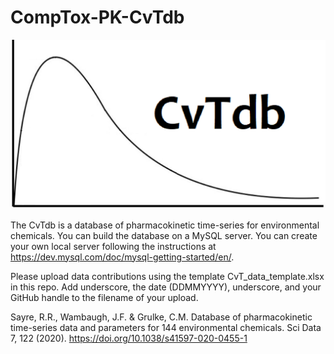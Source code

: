 # CompTox-PK-CvTdb

![CvTdb logo](CvTdb_logo.png)

The CvTdb is a database of pharmacokinetic time-series for environmental chemicals. You can build the database on a MySQL server. You can create your own local server following the instructions at https://dev.mysql.com/doc/mysql-getting-started/en/.

Please upload data contributions using the template CvT_data_template.xlsx in this repo. Add underscore, the date (DDMMYYYY), underscore, and your GitHub handle to the filename of your upload.

Sayre, R.R., Wambaugh, J.F. & Grulke, C.M. Database of pharmacokinetic time-series data and parameters for 144 environmental chemicals. Sci Data 7, 122 (2020). https://doi.org/10.1038/s41597-020-0455-1
